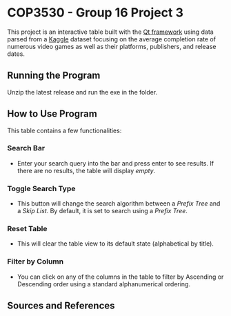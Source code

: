 # COP3530 - Group 16 Project 3
This project is an interactive table built with the [Qt framework](https://www.qt.io/product/framework) using data parsed from a [Kaggle](https://www.kaggle.com/datasets/kasumil5x/howlongtobeat-games-completion-times) dataset focusing on the average completion rate of numerous video games as well as their platforms, publishers, and release dates. 

## Running the Program
Unzip the latest release and run the exe in the folder. 

## How to Use Program
This table contains a few functionalities:
### Search Bar
- Enter your search query into the bar and press enter to see results. If there are no results, the table will display *empty*.
### Toggle Search Type
- This button will change the search algorithm between a *Prefix Tree* and a *Skip List*. By default, it is set to search using a *Prefix Tree*.
### Reset Table
- This will clear the table view to its default state (alphabetical by title).
### Filter by Column
- You can click on any of the columns in the table to filter by Ascending or Descending order using a standard alphanumerical ordering.

## Sources and References